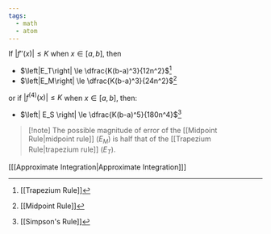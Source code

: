 ```yaml
---
tags:
  - math
  - atom
---
```

If $\left| f''(x) \right| \le K$ when $x \in [a,b]$, then
- $\left|E_T\right| \le \dfrac{K(b-a)^3}{12n^2}$[^1]
- $\left|E_M\right| \le \dfrac{K(b-a)^3}{24n^2}$[^2]

or if $\left| f^{(4)}(x) \right| \le K$ when $x \in \left[ a,b \right]$, then:
- $\left| E_S \right| \le \dfrac{K(b-a)^5}{180n^4}$[^3]

> [!note] The possible magnitude of error of the [[Midpoint Rule|midpoint rule]] ($E_{M}$) is half that of the [[Trapezium Rule|trapezium rule]] ($E_T$).

\[[[Approximate Integration|Approximate Integration]]\]

[^1]: [[Trapezium Rule]]
[^2]: [[Midpoint Rule]]
[^3]: [[Simpson's Rule]]